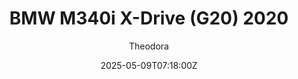 ---
title: "BMW M340i X-Drive (G20) 2020"
meta_title: ""
description: "BMW M340i X-Drive (G20) 2020 by B_SK ready to race!"
date: 2025-05-09T07:18:00Z
thumb: OurEL9N
mainimage: pALU6wu
cargallery: ["aNEe5f6","C9hBFiP", "kMJqHtL"]
categories: ["Car"]
author: "Theodora"
tags: ["BMW", "Road", "Sports car", "B_SK", "2020", "Germany"]
draft: false
link: https://modsfire.com/SZcW4uvy3N2nB68
zipsize: 202 MB
manu: BMW
country: Germany
year: 2020
class: Sports car
drivetrain: AWD
engine: B58B30O1 3.0l i6
power: "387 bhp"
torque: "500"
mass: "1670"
speed: "250"
accel: "4.6 seconds"
gb: 8-speed
creator: B_SK
version: "1.0"
csp: "No"
carname: "BMW M340i X-Drive (G20)"
folder: "bsk_bmw_m340i_xdrive"
livery: "5 colors"
r2r: 0
host: ModsFire
---
